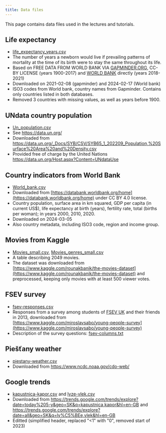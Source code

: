 ```yaml
---
title: Data files
---
```


This page contains data files used in the lectures and tutorials.

## Life expectancy

* [life_expectancy_years.csv](./life_expectancy_years.csv)
* The number of years a newborn would live if prevailing patterns of mortality at the time of its birth were to stay the same throughout its life.
* Based on FREE DATA FROM WORLD BANK VIA [GAPMINDER.ORG](https://www.gapminder.org/data/), CC-BY LICENSE (years 1900-2017) and [WORLD BANK](https://databank.worldbank.org/reports.aspx?source=2&series=SP.DYN.LE00.IN&country=#) directly (years 2018-2021)
* Downloaded on 2021-02-08 (gapminder) and 2024-02-17 (World bank)
* ISO3 codes from World bank, country names from Gapminder. Contains only countries listed in both databases.
* Removed 3 countries with missing values, as well as years before 1900.

## UNdata country population

* [Un_population.csv](./Un_population.csv)
* See https://data.un.org/
* Downloaded from 
https://data.un.org/_Docs/SYB/CSV/SYB65_1_202209_Population,%20Surface%20Area%20and%20Density.csv
* Provided free of charge by the United Nations https://data.un.org/Host.aspx?Content=UNdataUse


## Country indicators from World Bank

* [World_bank.csv](./World_bank.csv)
* Downloaded from [https://databank.worldbank.org/home](https://databank.worldbank.org/home) under CC BY 4.0 license.
* Country population, surface area in km squared, GDP per capita (in current US$), life expectancy at birth (years), fertility rate, total (births per woman); in years 2000, 2010, 2020.
* Downloaded on 2024-03-05
* Also country metadata, including ISO3 code, region and income group.

## Movies from Kaggle

* [Movies_small.csv](./Movies_small.csv), [Movies_genres_small.csv](./Movies_genres_small.csv)
* A table describing 2049 movies.
* The dataset was downloaded from [https://www.kaggle.com/rounakbanik/the-movies-dataset](https://www.kaggle.com/rounakbanik/the-movies-dataset) and preprocessed, keeping only movies with at least 500 viewer votes.

## FSEV survey

* [fsev-responses.csv](./fsev-responses.csv)
* Responses from a survey among students of [FSEV UK](https://fses.uniba.sk/en/) and their friends in 2013, downloaded from [https://www.kaggle.com/miroslavsabo/young-people-survey](https://www.kaggle.com/miroslavsabo/young-people-survey)
* Description of the survey questions: [fsev-columns.txt](./fsev-columns.txt)

## Piešťany weather

* [piestany-weather.csv](./piestany-weather.csv)
* Downloaded from https://www.ncdc.noaa.gov/cdo-web/

## Google trends

* [kapustnica-kapor.csv](./kapustnica-kapor.csv) and [lyze-vlek.csv](./lyze-vlek.csv)
* Downloaded from https://trends.google.com/trends/explore?date=today%205-y&geo=SK&q=kapustnica,kapor&hl=en-GB and https://trends.google.com/trends/explore?date=all&geo=SK&q=ly%C5%BEe,vlek&hl=en-GB
* Editted (simplified header, replaced "<1" with "0", removed start of 2023)

